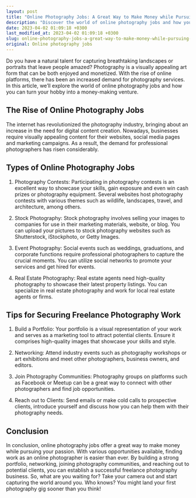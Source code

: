 ```yaml
---
layout: post
title: "Online Photography Jobs: A Great Way to Make Money while Pursuing your Passion"
description: "Discover the world of online photography jobs and how you can turn your hobby into a profitable business. Explore various job opportunities and tips for securing freelance work."
date: 2023-04-02 01:09:18 +0300
last_modified_at: 2023-04-02 01:09:18 +0300
slug: online-photography-jobs-a-great-way-to-make-money-while-pursuing-your-passion
original: Online photography jobs
---
```

Do you have a natural talent for capturing breathtaking landscapes or portraits that leave people amazed? Photography is a visually appealing art form that can be both enjoyed and monetized. With the rise of online platforms, there has been an increased demand for photography services. In this article, we’ll explore the world of online photography jobs and how you can turn your hobby into a money-making venture.

## The Rise of Online Photography Jobs

The internet has revolutionized the photography industry, bringing about an increase in the need for digital content creation. Nowadays, businesses require visually appealing content for their websites, social media pages and marketing campaigns. As a result, the demand for professional photographers has risen considerably.

## Types of Online Photography Jobs

1. Photography Contests: Participating in photography contests is an excellent way to showcase your skills, gain exposure and even win cash prizes or photography equipment. Several websites host photography contests with various themes such as wildlife, landscapes, travel, and architecture, among others.

2. Stock Photography: Stock photography involves selling your images to companies for use in their marketing materials, website, or blog. You can upload your pictures to stock photography websites such as Shutterstock, iStockphoto, or Getty Images.

3. Event Photography: Social events such as weddings, graduations, and corporate functions require professional photographers to capture the crucial moments. You can utilize social networks to promote your services and get hired for events.

4. Real Estate Photography: Real estate agents need high-quality photography to showcase their latest property listings. You can specialize in real estate photography and work for local real estate agents or firms.

## Tips for Securing Freelance Photography Work

1. Build a Portfolio: Your portfolio is a visual representation of your work and serves as a marketing tool to attract potential clients. Ensure it comprises high-quality images that showcase your skills and style.

2. Networking: Attend industry events such as photography workshops or art exhibitions and meet other photographers, business owners, and editors.

3. Join Photography Communities: Photography groups on platforms such as Facebook or Meetup can be a great way to connect with other photographers and find job opportunities.

4. Reach out to Clients: Send emails or make cold calls to prospective clients, introduce yourself and discuss how you can help them with their photography needs.

## Conclusion

In conclusion, online photography jobs offer a great way to make money while pursuing your passion. With various opportunities available, finding work as an online photographer is easier than ever. By building a strong portfolio, networking, joining photography communities, and reaching out to potential clients, you can establish a successful freelance photography business. So, what are you waiting for? Take your camera out and start capturing the world around you. Who knows? You might land your first photography gig sooner than you think!
